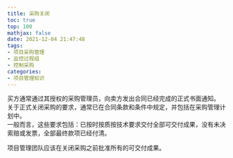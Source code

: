 ```yaml
---
title: 采购关闭
toc: true
top: 100
mathjax: false
date: 2021-12-04 21:47:48
tags:
- 项目采购管理
- 监控过程组
- 控制采购
categories:
- 项目管理知识
---
```

买方通常通过其授权的采购管理员，向卖方发出合同已经完成的正式书面通知。  
关于正式关闭采购的要求，通常已在合同条款和条件中规定，并包括在采购管理计划中。  
一般而言，这些要求包括：已按时按质按技术要求交付全部可交付成果，没有未决索赔或发票，全部最终款项已经付清。

项目管理团队应该在关闭采购之前批准所有的可交付成果。
